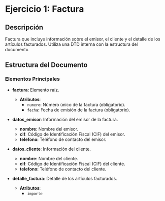 # Ejercicio 1: Factura

## Descripción
Factura que incluye información sobre el emisor, el cliente y el detalle de los artículos facturados. Utiliza una DTD interna con la estructura del documento.

## Estructura del Documento

### Elementos Principales
- **factura**: Elemento raíz.
  - **Atributos**:
    - `numero`: Número único de la factura (obligatorio).
    - `fecha`: Fecha de emisión de la factura (obligatorio).

- **datos_emisor**: Información del emisor de la factura.
  - **nombre**: Nombre del emisor.
  - **cif**: Código de Identificación Fiscal (CIF) del emisor.
  - **telefono**: Teléfono de contacto del emisor.

- **datos_cliente**: Información del cliente.
  - **nombre**: Nombre del cliente.
  - **cif**: Código de Identificación Fiscal (CIF) del cliente.
  - **telefono**: Teléfono de contacto del cliente.

- **detalle_factura**: Detalle de los artículos facturados.
  - **Atributos**:
     - `importe`
